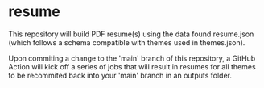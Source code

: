 # resume

This repository will build PDF resume(s) using the data found resume.json (which follows a schema compatible with themes used in themes.json).

Upon commiting a change to the 'main' branch of this repository, a GitHub Action will kick off a series of jobs that will result in resumes for all themes to be recommited back into your 'main' branch in an outputs folder.
